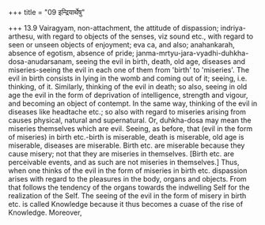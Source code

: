 +++
title = "09 इन्द्रियार्थेषु"

+++
13.9 Vairagyam, non-attachment, the attitude of dispassion;
indriya-arthesu, with regard to objects of the senses, viz sound etc.,
with regard to seen or unseen objects of enjoyment; eva ca, and also;
anahankarah, absence of egotism, absence of pride;
janma-mrtyu-jara-vyadhi-duhkha-dosa-anudarsanam, seeing the evil in
birth, death, old age, diseases and miseries-seeing the evil in each one
of them from 'birth' to 'miseries'. The evil in birth consists in lying
in the womb and coming out of it; seeing, i.e. thinking, of it.
Similarly, thinking of the evil in death; so also, seeing in old age the
evil in the form of deprivation of intelligence, strength and vigour,
and becoming an object of contempt. In the same way, thinking of the
evil in diseases like headtache etc.; so also with regard to miseries
arising from causes physical, natural and supernatural. Or, duhkha-dosa
may mean the miseries themselves which are evil. Seeing, as before, that
(evil in the form of miseries) in birth etc.-birth is miserable, death
is miserable, old age is miserable, diseases are miserable. Birth etc.
are miserable because they cause misery; not that they are miseries in
themselves. \[Birth etc. are perceivable events, and as such are not
miseries in themselves.\] Thus, when one thinks of the evil in the form
of miseries in birth etc. dispassion arises with regard to the pleasures
in the body, organs and objects. From that follows the tendency of the
organs towards the indwelling Self for the realization of the Self. The
seeing of the evil in the form of misery in birth etc. is called
Knowledge because it thus becomes a cuase of the rise of Knowledge.
Moreover,
